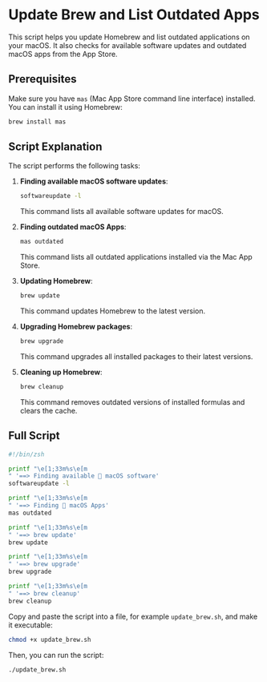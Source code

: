 
# Update Brew and List Outdated Apps

This script helps you update Homebrew and list outdated applications on your macOS. It also checks for available software updates and outdated macOS apps from the App Store.

## Prerequisites

Make sure you have `mas` (Mac App Store command line interface) installed. You can install it using Homebrew:

```sh
brew install mas
```

## Script Explanation

The script performs the following tasks:

1. **Finding available macOS software updates**:
    ```sh
    softwareupdate -l
    ```
    This command lists all available software updates for macOS.

2. **Finding outdated macOS Apps**:
    ```sh
    mas outdated
    ```
    This command lists all outdated applications installed via the Mac App Store.

3. **Updating Homebrew**:
    ```sh
    brew update
    ```
    This command updates Homebrew to the latest version.

4. **Upgrading Homebrew packages**:
    ```sh
    brew upgrade
    ```
    This command upgrades all installed packages to their latest versions.

5. **Cleaning up Homebrew**:
    ```sh
    brew cleanup
    ```
    This command removes outdated versions of installed formulas and clears the cache.

## Full Script

```zsh
#!/bin/zsh

printf "\e[1;33m%s\e[m
" '==> Finding available  macOS software'
softwareupdate -l

printf "\e[1;33m%s\e[m
" '==> Finding  macOS Apps'
mas outdated

printf "\e[1;33m%s\e[m
" '==> brew update'
brew update

printf "\e[1;33m%s\e[m
" '==> brew upgrade'
brew upgrade

printf "\e[1;33m%s\e[m
" '==> brew cleanup'
brew cleanup
```

Copy and paste the script into a file, for example `update_brew.sh`, and make it executable:

```sh
chmod +x update_brew.sh
```

Then, you can run the script:

```sh
./update_brew.sh
```
